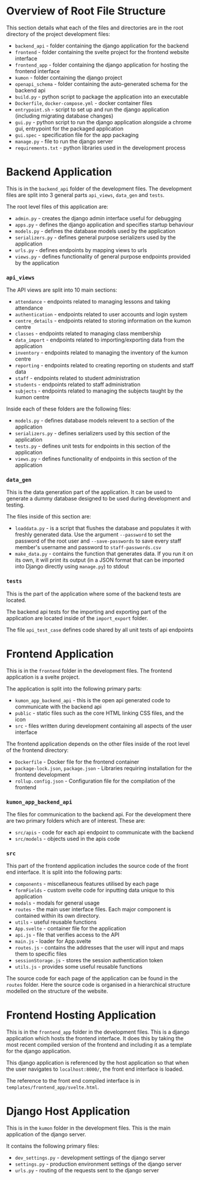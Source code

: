 # Overview of Root File Structure

This section details what each of the files and directories are in the root directory of the project development files:

 - `backend_api` - folder containing the django application for the backend
 - `frontend` - folder containing the svelte project for the frontend website interface
 - `frontend_app` - folder containing the django application for hosting the frontend interface
 - `kumon` - folder containing the django project
 - `openapi_schema` - folder containing the auto-generated schema for the backend api
 - `build.py` - python script to package the application into an executable
 - `Dockerfile`, `docker-compose.yml` -  docker container files
 - `entrypoint.sh` - script to set up and run the django application (including migrating database changes)
 - `gui.py` - python script to run the django application alongside a chrome gui, entrypoint for the packaged application
 - `gui.spec` - specification file for the app packaging
 - `manage.py` - file to run the django server
 - `requirements.txt` - python libraries used in the development process


 # Backend Application

This is in the `backend_api` folder of the development files. The development files are split into 3 general parts `api_views`, `data_gen` and `tests`.

The root level files of this application are:
 - `admin.py` - creates the django admin interface useful for debugging 
 - `apps.py` - defines the django application and specifies startup behaviour
 - `models.py` - defines the database models used by the application
 - `serializers.py` - defines general purpose serializers used by the application
 - `urls.py` - defines endpoints by mapping views to urls
 - `views.py` - defines functionality of general purpose endpoints provided by the application

### `api_views`

The API views are split into 10 main sections:
 - `attendance` - endpoints related to managing lessons and taking attendance
 - `authentication` - endpoints related to user accounts and login system
 - `centre_details` - endpoints related to storing information on the kumon centre
 - `classes` - endpoints related to managing class membership
 - `data_import` - endpoints related to importing/exporting data from the application
 - `inventory` - endpoints related to managing the inventory of the kumon centre
 - `reporting` - endpoints related to creating reporting on students and staff data
 - `staff` - endpoints related to student administration
 - `students` - endpoints related to staff administration
 - `subjects` - endpoints related to managing the subjects taught by the kumon centre

Inside each of these folders are the following files:
 - `models.py` - defines database models relevent to a section of the application
 - `serializers.py` - defines serializers used by this section of the application
 - `tests.py` - defines unit tests for endpoints in this section of the application
 - `views.py` - defines functionality of endpoints in this section of the application

### `data_gen`

This is the data generation part of the application. It can be used to generate a dummy database designed to be used during development and testing.

The files inside of this section are:
 - `loaddata.py` - is a script that flushes the database and populates it with freshly generated data. Use the argument `--password` to set the password of the root user and `--save-passwords` to save every staff member's username and password to `staff-passwords.csv`
 - `make_data.py` - contains the function that generates data. If you run it on its own, it will print its output (in a JSON format that can be imported into Django directly using `manage.py`) to stdout

### `tests`

This is the part of the application where some of the backend tests are located.

The backend api tests for the importing and exporting part of the application are located inside of the `import_export` folder.

The file `api_test_case` defines code shared by all unit tests of api endpoints

 # Frontend Application

This is in the `frontend` folder in the development files. The frontend application is a svelte project.

The application is split into the following primary parts:
 - `kumon_app_backend_api` - this is the open api generated code to communicate with the backend api
 - `public` - static files such as the core HTML linking CSS files, and the icon
 - `src` - files written during development containing all aspects of the user interface

The frontend application depends on the other files inside of the root level of the frontend directory:
 - `Dockerfile` - Docker file for the frontend container
 - `package-lock.json`, `package.json` - Libraries requiring installation for the frontend development
 - `rollup.config.json` - Configuration file for the compilation of the frontend

### `kumon_app_backend_api`

The files for communication to the backend api. For the development there are two primary folders which are of interest. These are:
 - `src/apis` - code for each api endpoint to communicate with the backend
 - `src/models` - objects used in the apis code

### `src`

This part of the frontend application includes the source code of the front end interface. It is split into the following parts:
 - `components` - miscellaneous features utilised by each page
 - `formFields` - custom svelte code for inputting data unique to this application
 - `modals` - modals for general usage
 - `routes` - the main user interface files. Each major component is contained within its own directory.
 - `utils` - useful reusable functions
 - `App.svelte` - container file for the application
 - `api.js` - file that verifies access to the API
 - `main.js` - loader for App.svelte
 - `routes.js` - contains the addresses that the user will input and maps them to specific files
 - `sessionStorage.js` - stores the session authentication token
 - `utils.js` - provides some useful reusable functions

The source code for each page of the application can be found in the `routes` folder. Here the source code is organised in a hierarchical structure modelled on the structure of the website.

 # Frontend Hosting Application

This is in the `frontend_app` folder in the development files. This is a django application which hosts the frontend interface. It does this by taking the most recent compiled version of the frontend and including it as a template for the django application.

This django application is referenced by the host application so that when the user navigates to `localhost:8000/`, the front end interface is loaded.

The reference to the front end compiled interface is in `templates/frontend_app/svelte.html`.

 # Django Host Application

This is in the `kumon` folder in the development files. This is the main application of the django server.

It contains the following primary files:
 - `dev_settings.py` - development settings of the django server
 - `settings.py` - production environment settings of the django server
 - `urls.py` - routing of the requests sent to the django server
